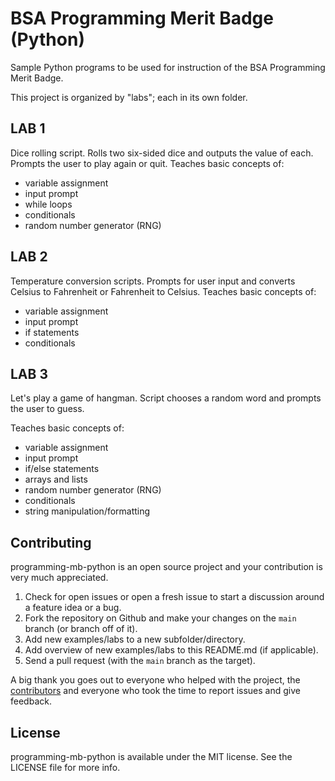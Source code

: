 # BSA Programming Merit Badge (Python)
Sample Python programs to be used for instruction of the BSA Programming Merit Badge.

This project is organized by "labs"; each in its own folder.

## LAB 1
Dice rolling script. Rolls two six-sided dice and outputs the value of each. Prompts the user to play again or quit.
Teaches basic concepts of:

* variable assignment
* input prompt
* while loops
* conditionals
* random number generator (RNG)

## LAB 2
Temperature conversion scripts. Prompts for user input and converts Celsius to Fahrenheit or Fahrenheit to Celsius.
Teaches basic concepts of:

* variable assignment
* input prompt
* if statements
* conditionals

## LAB 3
Let's play a game of hangman. Script chooses a random word and prompts the user to guess.

Teaches basic concepts of:

* variable assignment
* input prompt
* if/else statements
* arrays and lists
* random number generator (RNG)
* conditionals
* string manipulation/formatting

## Contributing
programming-mb-python is an open source project and your contribution is very much appreciated.

1. Check for open issues or open a fresh issue to start a discussion around a feature idea or a bug.
2. Fork the repository on Github and make your changes on the `main` branch (or branch off of it).   
3. Add new examples/labs to a new subfolder/directory.
4. Add overview of new examples/labs to this README.md (if applicable).
5. Send a pull request (with the `main` branch as the target).

A big thank you goes out to everyone who helped with the project, the [contributors](https://github.com/ericjsilva/programming-mb-python/graphs/contributors)
and everyone who took the time to report issues and give feedback.

## License
programming-mb-python is available under the MIT license. See the LICENSE file for more info.